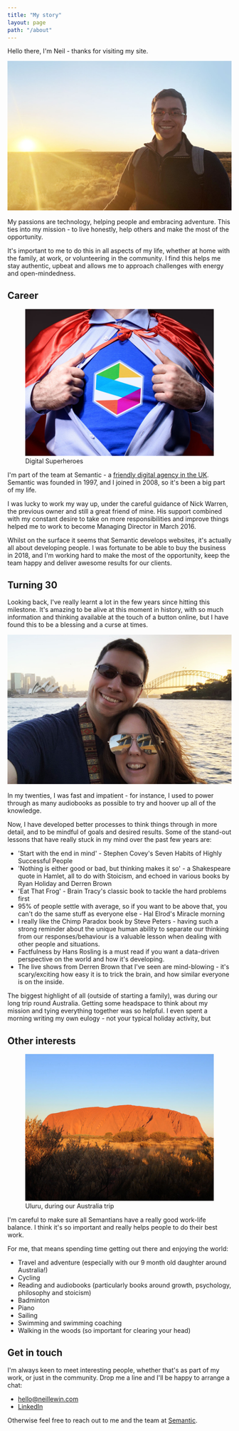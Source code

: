```yaml
---
title: "My story"
layout: page
path: "/about"
---
```


Hello there, I'm Neil - thanks for visiting my site.

![Me](me.jpg)

My passions are technology, helping people and embracing adventure.  This ties into my mission - to live honestly, help others and make the most of the opportunity.

It's important to me to do this in all aspects of my life, whether at home with the family, at work, or volunteering in the community.  I find this helps me stay authentic, upbeat and allows me to approach challenges with energy and open-mindedness.

## Career
<figure class="float-right">
	<img src="./digital-superheroes.jpg" alt="Digital Superheroes">
	<figcaption>Digital Superheroes</figcaption>
</figure>

I'm part of the team at Semantic - a [friendly digital agency in the UK](https://www.semantic.co.uk).  Semantic was founded in 1997, and I joined in 2008, so it's been a big part of my life.  

I was lucky to work my way up, under the careful guidance of Nick Warren, the previous owner and still a great friend of mine.  His support combined with my constant desire to take on more responsibilities and improve things helped me to work to become Managing Director in March 2016.  

Whilst on the surface it seems that Semantic develops websites, it's actually all about developing people.  I was fortunate to be able to buy the business in 2018, and I'm working hard to make the most of the opportunity, keep the team happy and deliver awesome results for our clients.

## Turning 30
Looking back, I've really learnt a lot in the few years since hitting this milestone.  It's amazing to be alive at this moment in history, with so much information and thinking available at the touch of a button online, but I have found this to be a blessing and a curse at times.  

![Me](us.jpg)

In my twenties, I was fast and impatient - for instance, I used to power through as many audiobooks as possible to try and hoover up all of the knowledge.  

Now, I have developed better processes to think things through in more detail, and to be mindful of goals and desired results. Some of the stand-out lessons that have really stuck in my mind over the past few years are: 
* 'Start with the end in mind' - Stephen Covey's Seven Habits of Highly Successful People
* 'Nothing is either good or bad, but thinking makes it so' - a Shakespeare quote in Hamlet, all to do with Stoicism, and echoed in various books by Ryan Holiday and Derren Brown
* 'Eat That Frog' - Brain Tracy's classic book to tackle the hard problems first
* 95% of people settle with average, so if you want to be above that, you can't do the same stuff as everyone else - Hal Elrod's Miracle morning
* I really like the Chimp Paradox book by Steve Peters - having such a strong reminder about the unique human ability to separate our thinking from our responses/behaviour is a valuable lesson when dealing with other people and situations.
* Factfulness by Hans Rosling is a must read if you want a data-driven perspective on the world and how it's developing.
* The live shows from Derren Brown that I've seen are mind-blowing - it's scary/exciting how easy it is to trick the brain, and how similar everyone is on the inside.

The biggest highlight of all (outside of starting a family), was during our long trip round Australia.  Getting some headspace to think about my mission and tying everything together was so helpful.  I even spent a morning writing my own eulogy - not your typical holiday activity, but  

## Other interests
<figure class="float-right">
	<img src="./uluru.jpg" alt="Uluru, during our Australia trip">
	<figcaption>Uluru, during our Australia trip</figcaption>
</figure>
I'm careful to make sure all Semantians have a really good work-life balance.  I think it's so important and really helps people to do their best work.  

For me, that means spending time getting out there and enjoying the world: 

* Travel and adventure (especially with our 9 month old daughter around Australia!) 
* Cycling
* Reading and audiobooks (particularly books around growth, psychology, philosophy and stoicism)
* Badminton
* Piano
* Sailing
* Swimming and swimming coaching
* Walking in the woods 
(so important for clearing your head)


## Get in touch
I'm always keen to meet interesting people, whether that's as part of my work, or just in the community.  Drop me a line and I'll be happy to arrange a chat: 

* [hello@neillewin.com](mailto:hello@neillewin.com)
* [LinkedIn](https://www.linkedin.com/in/neillewin/)

Otherwise feel free to reach out to me and the team at [Semantic](https://www.semantic.co.uk).